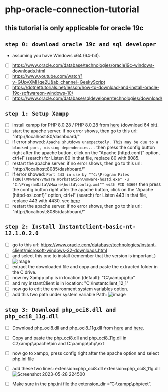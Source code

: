 # php-oracle-connection-tutorial
## this tutorial is only applicable for oracle 19c

## ``step 0: download oracle 19c and sql developer``
- assuming you have Windows x64 (64-bit).
- [ ] https://www.oracle.com/database/technologies/oracle19c-windows-downloads.html
- [ ] https://www.youtube.com/watch?v=GUpvXMHqe2U&ab_channel=GeekyScript
- [ ] https://dotnettutorials.net/lesson/how-to-download-and-install-oracle-19c-softwareon-windows-10/
- [ ] https://www.oracle.com/database/sqldeveloper/technologies/download/

## ``step 1: Setup Xampp``

- [ ] install xampp for PHP 8.0.28 / PHP 8.0.28 from [here](https://www.apachefriends.org/download.html) (download 64 bit).
- [ ] start the apache server. if no error shows, then go to this url: "http://localhost:80/dashboard/"
- [ ] if error showed: ``Apache shutdown unexpectedly. This may be due to a blocked port, missing dependencies...`` then press the config button right after the apache button, click on the "Apache (httpd.conf)" option, ctrl+F (search) for Listen 80 in that file, replace 80 with 8085. 
- [ ] restart the apache server. if no error shows, then go to this url: "http://localhost:8085/dashboard/"
- [ ] if error showed: ``Port 443 in use by ""C:\Program Files (x86)\VMware\VMware Workstation\vmware-hostd.exe" -u "C:\ProgramData\VMware\hostd\config.xml"" with PID 6360!`` then press the config button right after the apache button, click on the "Apache (httpd-ssl.conf)" option, ctrl+F (search) for Listen 443 in that file, replace 443 with 4430. see [here](https://stackoverflow.com/questions/21182512/how-to-stop-vmware-port-error-of-443-on-xampp-control-panel-v3-2-1)
- [ ] restart the apache server. if no error shows, then go to this url: "http://localhost:8085/dashboard/"

## ``step 2: Install Instantclient-basic-nt-12.1.0.2.0``

- [ ] go to this url: https://www.oracle.com/database/technologies/instant-client/microsoft-windows-32-downloads.html
- [ ] and select this one to install (remember that the version is important.)
![image](https://github.com/Geek-a-Byte/php-oracle-connection-tutorial/assets/59027621/b5de9dcb-4d8c-404e-93f5-f7709f0b8739)
- [ ] extract the downloaded file and copy and paste the extracted folder in the C drive. 
- [ ] now my Xampp php is in location (default): "C:\xampp\php"
- [ ] and my instantClient is in location: "C:\instantclient_12_1"
- [ ] now go to edit the environment system variables option.
- [ ] add this two path under system variable Path:
 ![image](https://github.com/Geek-a-Byte/php-oracle-connection-tutorial/assets/59027621/4d6c414a-7d20-4b83-92a0-41150160ec87)

## ``step 3: Download php_oci8.dll and php_oci8_11g.dll``

- [ ] Download php_oci8.dll and php_oci8_11g.dll from [here](https://www.dll-files.com/php_oci8.dll.html) and [here](https://www.dll-files.com/php_oci8_11g.dll.html).
- [ ] Copy and paste the php_oci8.dll and php_oci8_11g.dll in C:\xampp\apache\bin and C:\xampp\php\ext
- [ ] now go to xampp, press config right after the apache option and select php.ini file
- [ ] add these two lines: extension=php_oci8.dll  extension=php_oci8_11g.dll
![Screenshot 2023-05-28 224500](https://github.com/Geek-a-Byte/php-oracle-connection-tutorial/assets/59027621/4d692fdc-08b5-42e9-ac6c-96ddb2229b96)
- [ ] Make sure in the php.ini file the extension_dir =”C:\xampp\php\ext”.

